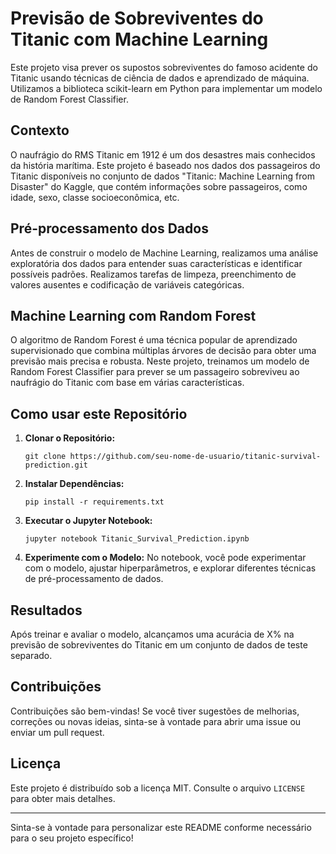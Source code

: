 # Previsão de Sobreviventes do Titanic com Machine Learning

Este projeto visa prever os supostos sobreviventes do famoso acidente do Titanic usando técnicas de ciência de dados e aprendizado de máquina. Utilizamos a biblioteca scikit-learn em Python para implementar um modelo de Random Forest Classifier.

## Contexto

O naufrágio do RMS Titanic em 1912 é um dos desastres mais conhecidos da história marítima. Este projeto é baseado nos dados dos passageiros do Titanic disponíveis no conjunto de dados "Titanic: Machine Learning from Disaster" do Kaggle, que contém informações sobre passageiros, como idade, sexo, classe socioeconômica, etc.

## Pré-processamento dos Dados

Antes de construir o modelo de Machine Learning, realizamos uma análise exploratória dos dados para entender suas características e identificar possíveis padrões. Realizamos tarefas de limpeza, preenchimento de valores ausentes e codificação de variáveis categóricas.

## Machine Learning com Random Forest

O algoritmo de Random Forest é uma técnica popular de aprendizado supervisionado que combina múltiplas árvores de decisão para obter uma previsão mais precisa e robusta. Neste projeto, treinamos um modelo de Random Forest Classifier para prever se um passageiro sobreviveu ao naufrágio do Titanic com base em várias características.

## Como usar este Repositório

1. **Clonar o Repositório:**
   ```
   git clone https://github.com/seu-nome-de-usuario/titanic-survival-prediction.git
   ```

2. **Instalar Dependências:**
   ```
   pip install -r requirements.txt
   ```

3. **Executar o Jupyter Notebook:**
   ```
   jupyter notebook Titanic_Survival_Prediction.ipynb
   ```

4. **Experimente com o Modelo:**
   No notebook, você pode experimentar com o modelo, ajustar hiperparâmetros, e explorar diferentes técnicas de pré-processamento de dados.

## Resultados

Após treinar e avaliar o modelo, alcançamos uma acurácia de X% na previsão de sobreviventes do Titanic em um conjunto de dados de teste separado.

## Contribuições

Contribuições são bem-vindas! Se você tiver sugestões de melhorias, correções ou novas ideias, sinta-se à vontade para abrir uma issue ou enviar um pull request.

## Licença

Este projeto é distribuído sob a licença MIT. Consulte o arquivo `LICENSE` para obter mais detalhes.

---

Sinta-se à vontade para personalizar este README conforme necessário para o seu projeto específico!
